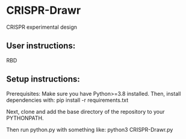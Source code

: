 # CRISPR-Drawr
CRISPR experimental design

## User instructions:
RBD

## Setup instructions:

Prerequisites: Make sure you have Python>=3.8 installed. Then, install dependencies with:
pip install -r requirements.txt

Next, clone and add the base directory of the repository to your PYTHONPATH.

Then run python.py with something like:
python3 CRISPR-Drawr.py
